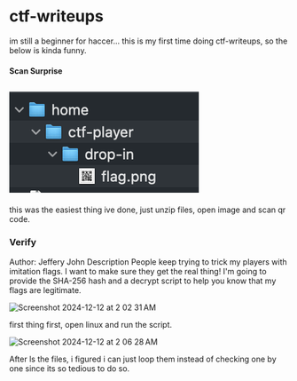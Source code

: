 # ctf-writeups
im still a beginner for haccer...
this is my first time doing ctf-writeups, so the below is kinda funny.

#### Scan Surprise
![easiest](https://github.com/Exberg/ctf-writeups/blob/main/images/image1.png)
---
this was the easiest thing ive done, just unzip files, open image and scan qr code.

### Verify
Author: Jeffery John
Description
People keep trying to trick my players with imitation flags. I want to make sure they get the real thing! I'm going to provide the SHA-256 hash and a decrypt script to help you know that my flags are legitimate.

<img width="576" alt="Screenshot 2024-12-12 at 2 02 31 AM" src="https://github.com/user-attachments/assets/00fca880-5602-4e9a-b59b-54b3d509d098" />

first thing first, open linux and run the script. 

<img width="1059" alt="Screenshot 2024-12-12 at 2 06 28 AM" src="https://github.com/user-attachments/assets/37880966-5911-4c24-b023-e39b5a210fd8" />

After ls the files, i figured i can just loop them instead of checking one by one since its so tedious to do so.

